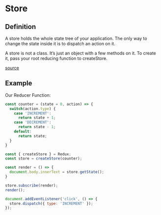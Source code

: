 # Store

## Definition

A store holds the whole state tree of your application.
The only way to change the state inside it is to dispatch an action on it.

A store is not a class. It’s just an object with a few methods on it.
To create it, pass your root reducing function to createStore.

[source](https://github.com/reactjs/redux/blob/master/docs/api/Store.md)


## Example

Our Reducer Function:
```javascript
const counter = (state = 0, action) => {
  switch(action.type) {
    case 'INCREMENT':
      return state + 1;
    case 'DECREMENT':
      return state - 1;
    default:
      return state;
  }
}
```

```javascript
const { createStore } = Redux;
const store = createStore(counter);

const render = () => {
  document.body.innerText = store.getState();
}

store.subscribe(render);
render();

document.addEventListener('click', () => {
  store.dispatch({ type: 'INCREMENT' });
});
```


